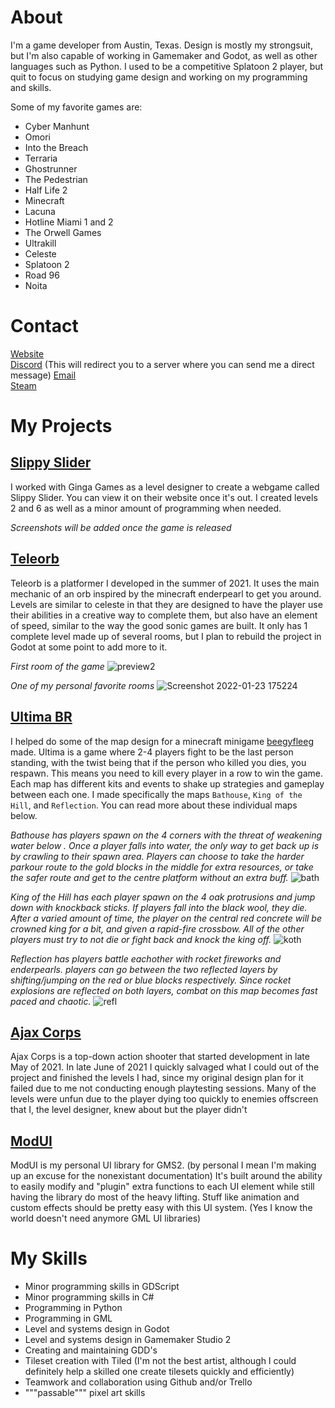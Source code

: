 # About
I'm a game developer from Austin, Texas. Design is mostly my strongsuit, but I'm also capable of working in Gamemaker and Godot, as well as other languages such as Python. I used to be a competitive Splatoon 2 player, but quit to focus on studying game design and working on my programming and skills.
  
 Some of my favorite games are:  
 - Cyber Manhunt
 - Omori
 - Into the Breach
 - Terraria
 - Ghostrunner
 - The Pedestrian
 - Half Life 2
 - Minecraft
 - Lacuna
 - Hotline Miami 1 and 2
 - The Orwell Games
 - Ultrakill
 - Celeste
 - Splatoon 2
 - Road 96
 - Noita
  
# Contact
[Website](https://firesquid6.github.io)  
[Discord](https://discord.gg/HCqHcRWRZE) (This will redirect you to a server where you can send me a direct message)
[Email](mailto:jonathandeiss2006@gmail.com)  
[Steam](https://steamcommunity.com/id/firesquid/)  
  
# My Projects
## [Slippy Slider](https://ginga.games/)
I worked with Ginga Games as a level designer to create a webgame called Slippy Slider. You can view it on their website once it's out. I created levels 2 and 6 as well as a minor amount of programming when needed.

*Screenshots will be added once the game is released*


## [Teleorb](https://github.com/FireSquid6/teleorb)
Teleorb is a platformer I developed in the summer of 2021. It uses the main mechanic of an orb inspired by the minecraft enderpearl to get you around. Levels are similar to celeste in that they are designed to have the player use their abilities in a creative way to complete them, but also have an element of speed, similar to the way the good sonic games are built. It only has 1 complete level made up of several rooms, but I plan to rebuild the project in Godot at some point to add more to it.
  
*First room of the game*
![preview2](https://user-images.githubusercontent.com/39541470/150703202-353c7248-21d2-4fca-a792-e7d8bf8fbc1b.png)
  
*One of my personal favorite rooms*
![Screenshot 2022-01-23 175224](https://user-images.githubusercontent.com/39541470/150703308-706506a0-ab20-41e0-bb5a-b6c31550a4f8.png)


 ## [Ultima BR](https://github.com/beegyfleeg/ultima)
 I helped do some of the map design for a minecraft minigame [beegyfleeg](https://github.com/beegyfleeg) made. Ultima is a game where 2-4 players fight to be the last person standing, with the twist being that if the person who killed you dies, you respawn. This means you need to kill every player in a row to win the game. Each map has different kits and events to shake up strategies and gameplay between each one. I made specifically the maps `Bathouse`, `King of the Hill`, and `Reflection`. You can read more about these individual maps below.
  
*Bathouse has players spawn on the 4 corners with the threat of weakening water below . Once a player falls into water, the only way to get back up is by crawling to their spawn area. Players can choose to take the harder parkour route to the gold blocks in the middle for extra resources, or take the safer route and get to the centre platform without an extra buff.*
![bath](https://user-images.githubusercontent.com/39541470/150703653-bd629833-f214-45fe-be8d-d15e22e562a9.png)

*King of the Hill has each player spawn on the 4 oak protrusions and jump down with knockback sticks. If players fall into the black wool, they die. After a varied amount of time, the player on the central red concrete will be crowned king for a bit, and given a rapid-fire crossbow. All of the other players must try to not die or fight back and knock the king off.*
![koth](https://user-images.githubusercontent.com/39541470/150703557-6a994be1-4dc8-4fd4-a6e6-99abf1c8ece9.png)

*Reflection has players battle eachother with rocket fireworks and enderpearls. players can go between the two reflected layers by shifting/jumping on the red or blue blocks respectively. Since rocket explosions are reflected on both layers, combat on this map becomes fast paced and chaotic.*
![refl](https://user-images.githubusercontent.com/39541470/150703828-bdb5f745-e63c-4abc-bb26-add6b68b4c98.png)
  
  
## [Ajax Corps](https://github.com/FireSquid6/ajax_corps)
Ajax Corps is a top-down action shooter that started development in late May of 2021. In late June of 2021 I quickly salvaged what I could out of the project and finished the levels I had, since my original design plan for it failed due to me not conducting enough playtesting sessions. Many of the levels were unfun due to the player dying too quickly to enemies offscreen that I, the level designer, knew about but the player didn't 
  
## [ModUI](https://github.com/FireSquid6/modui)
ModUI is my personal UI library for GMS2. (by personal I mean I'm making up an excuse for the nonexistant documentation) It's built around the ability to easily modify and "plugin" extra functions to each UI element while still having the library do most of the heavy lifting. Stuff like animation and custom effects should be pretty easy with this UI system. (Yes I know the world doesn't need anymore GML UI libraries)
  

# My Skills
- Minor programming skills in GDScript
- Minor programming skills in C#
- Programming in Python
- Programming in GML
- Level and systems design in Godot
- Level and systems design in Gamemaker Studio 2
- Creating and maintaining GDD's
- Tileset creation with Tiled (I'm not the best artist, although I could definitely help a skilled one create tilesets quickly and efficiently)
- Teamwork and collaboration using Github and/or Trello
- """passable""" pixel art skills
